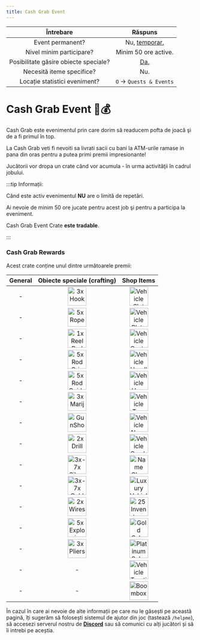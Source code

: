 ```yaml
---
title: Cash Grab Event
---
```


| Întrebare | Răspuns |
| :-----------: | :-----------: |
| Event permanent? | Nu, [temporar.](./index.md#evenimentele-se-impart-in-3-categorii) |
| Nivel minim participare? | Minim 50 ore active. |
| Posibilitate găsire obiecte speciale? | [Da.](#reward) |
| Necesită iteme specifice? | Nu. |
| Locație statistici eveniment? | `O` -> `Quests & Events` |

# Cash Grab Event 💸💰

Cash Grab este evenimentul prin care dorim să readucem pofta de joacă şi de a fi primul în top.

La Cash Grab veti fi nevoiti sa livrati sacii cu bani la ATM-urile ramase in pana din oras pentru a putea primi premii impresionante!

Jucătorii vor dropa un crate când vor acumula <Dinero :amount="390" /> - <Dinero :amount="550" /> în urma activităţii în cadrul jobului.

:::tip Informații:

Când este activ evenimentul **NU** are o limită de repetări.

Ai nevoie de minim  50 ore jucate pentru acest job şi pentru a participa la eveniment.

Cash Grab Event Crate **este tradable**.

:::

### Cash Grab Rewards

Acest crate conține unul dintre următoarele premii:


| General | Obiecte speciale (crafting) | Shop Items |
| :-: | :-: | :-: |
| <Dinero :amount="1500" /> - <Dinero :amount="3200" /> | <Image src="https://i.imgur.com/Nts90lm.png" alt="3x Hook" width="50" label="3x Hook" /> | <Image src="https://i.imgur.com/5lCArfs.png" alt="Vehicle Slot" width="50" label="Vehicle Slot" /> |
| <Gold :amount='15' /> - <Gold :amount='150' /> | <Image src="https://i.imgur.com/sADBSSH.png" alt="5x Rope" width="50" label="5x Rope" /> | <Image src="https://i.imgur.com/UV4bXUr.png" alt="Vehicle Plate Ticket" width="50" label="Vehicle Plate Ticket" /> | 
| - | <Image src="https://i.imgur.com/6maDBiv.png" alt="1x Reel Rod" width="50" label="1x Reel Rod" /> | <Image src="https://i.imgur.com/HDc8Xiu.png" alt="Vehicle Custom Color Ticket" width="50" label="Vehicle Custom Color Ticket" /> | 
| - | <Image src="https://i.imgur.com/bfXWq32.png" alt="5x Rod Grip" width="50" label="5x Rod Grip" /> | <Image src="https://i.imgur.com/9UMVP5j.png" alt="Vehicle Headlights Ticket" width="50" label="Vehicle Headlights Ticket" /> | 
| - | <Image src="https://i.imgur.com/LAGg1qn.png" alt="5x Rod Guide" width="50" label="5x Rod Guide" /> | <Image src="https://i.imgur.com/N5pWdGf.png" alt="Vehicle Horn Ticket" width="50" label="Vehicle Horn Ticket" /> | 
| - | <Image src="https://i.imgur.com/5BvJkhB.png" alt="3x Marijuana Joint" width="50" label="3x Marijuana Joint" /> | <Image src="https://i.imgur.com/ouDnrjG.png" alt="Vehicle Tyre Smoke Ticket" width="50" label="Vehicle Tyre Smoke Ticket" /> |  
| - | <Image src="https://i.imgur.com/vPxrMab.png" alt="GunShop Pistol" width="50" label="GunShop Pistol" /> | <Image src="https://i.imgur.com/OmDEdB1.png" alt="Vehicle Neon Ticket" width="50" label="Vehicle Neon Ticket" /> | 
| - | <Image src="https://i.imgur.com/oXVperm.png" alt="2x Drill" width="50" label="2x Drill" /> | <Image src="https://i.imgur.com/aKap4HO.png" alt="Vehicle Camber Ticket" width="50" label="Vehicle Camber Ticket" /> | |
| - | <Image src="https://i.imgur.com/QGMslrk.png" alt="3x-7x Silver Bar" width="50" label="3x-7x Silver Bar" /> | <Image src="https://i.imgur.com/agE3E2g.png" alt="Name Change Ticket" width="50" label="Name Change Ticket" /> | |
| - | <Image src="https://i.imgur.com/JNbL1OR.png" alt="3x-7x Gold Bar" width="50" label="3x-7x Gold Bar" /> | <Image src="https://i.imgur.com/5lCArfs.png" alt="Luxury Vehicle Ticket" width="50" label="Luxury Vehicle Ticket" /> | |
| - | <Image src="https://i.imgur.com/C6Pj7yU.png" alt="2x Wires" width="50" label="2x Wires" /> | <Image src="https://i.imgur.com/xu36tbx.png" alt="25 Inventory Slots Ticket" width="50" label="25 Inventory Slots Ticket" /> | |
| - | <Image src="https://i.imgur.com/BijpevO.png" alt="5x Explosive" width="50" label="5x Explosive" /> | <Image src="https://i.imgur.com/mJQezl6.png" alt="Gold Subscription Ticket 1 Month" width="50" label="Gold Subscription Ticket 1 Month" /> | |
| - | <Image src="https://i.imgur.com/TGIAVQa.png" alt="3x Pliers" width="50" label="3x Pliers" /> | <Image src="https://i.imgur.com/AoMGcL9.png" alt="Platinum Subscription Ticket 1 Month" width="50" label="Platinum Subscription Ticket 1 Month" /> |
| - | - | <Image src="https://i.imgur.com/DYpCVQX.png" alt="Vehicle Traction Control Ticket" width="50" label="Vehicle Traction Control Ticket" /> | 
| - | - | <Image src="https://i.imgur.com/6Dl1QjM.png" alt="Boombox" width="50" label="Boombox" /> |<br>

În cazul în care ai nevoie de alte informații pe care nu le găsești pe această pagină, îți sugerăm să folosești sistemul de ajutor din joc (tastează `/helpme`), să accesezi serverul nostru de [**Discord**](https://liberty.mp/discord) sau să comunici cu alți jucători și să îi intrebi pe aceștia.
